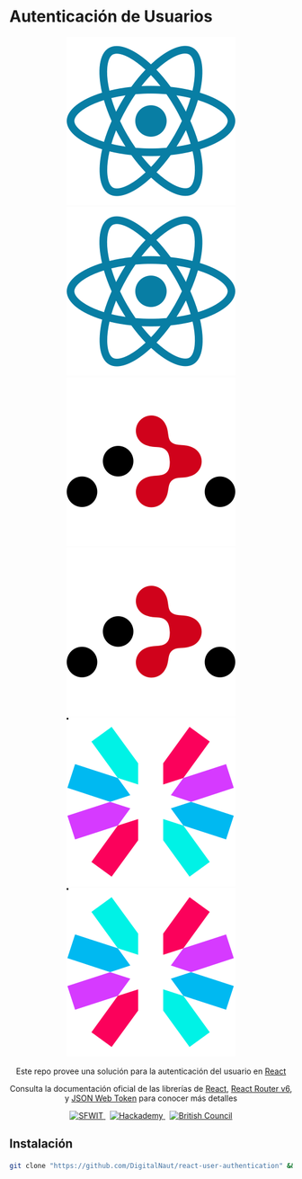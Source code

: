 # Autenticación de Usuarios

<div align="center">
  <img src="./readme_icons/react.svg#gh-light-mode-only" title="React" alt="React" />
  <img src="./readme_icons/react.svg#gh-dark-mode-only" title="React" alt="React" />
  <img src="./readme_icons/react-router.svg#gh-light-mode-only" title="React Router" alt="React Router" />
  <img src="./readme_icons/react-router.svg#gh-dark-mode-only" title="React Router" alt="React Router" />
  <img src="./readme_icons/jwt.svg#gh-light-mode-only" title="JSON Web Token" alt="JSON Web Token" />
  <img src="./readme_icons/jwt.svg#gh-dark-mode-only" title="JSON Web Token" alt="JSON Web Token" />

  <p>Este repo provee una solución para la autenticación del usuario en <a href="http://reactjs.org/" target="_blank">React</a></p>
  <p>Consulta la documentación oficial de las librerías de <a href="https://es.reactjs.org/docs/getting-started.html" target="_blank">React</a>, <a href="https://reactrouter.com/docs/en/v6/getting-started/overview" target="_blank">React Router v6</a>, y <a href="https://jwt.io/introduction" target="_blank">JSON Web Token</a> para conocer más detalles</p>
  <a href="https://skillsfor.womenintech.mx" target="_blank">
    <img src="https://skillsfor.womenintech.mx/mainLogo.png" title="Skills for Women in Tech" alt="SFWIT" width="32px" height="32px" />
  </a>
  &nbsp;
  <a href="https://hackademy.lat" target="_blank">
    <img src="https://hackademy.lat/favicon.png" title="Hackademy" alt="Hackademy" width="32px" height="32px" />
  </a>
  &nbsp;
  <a href="https://www.britishcouncil.org.mx" target="_blank">
    <img src="https://www.britishcouncil.org.mx/profiles/solas2/themes/solas_ui/apple-touch-icons/touch-icon-iphone.png" title="British Council" alt="British Council" width="32px" height="32px" />
  </a>
</div>

## Instalación

```sh
git clone "https://github.com/DigitalNaut/react-user-authentication" && cd react-cheat-sheet && npm i && npm start
```
